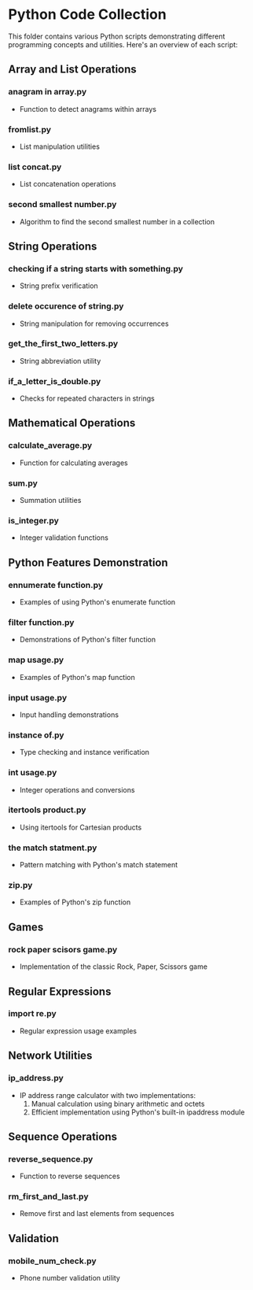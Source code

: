# Python Code Collection

This folder contains various Python scripts demonstrating different programming concepts and utilities. Here's an overview of each script:

## Array and List Operations

### anagram in array.py
- Function to detect anagrams within arrays

### fromlist.py
- List manipulation utilities

### list concat.py
- List concatenation operations

### second smallest number.py
- Algorithm to find the second smallest number in a collection

## String Operations

### checking if a string starts with something.py
- String prefix verification

### delete occurence of string.py
- String manipulation for removing occurrences

### get_the_first_two_letters.py
- String abbreviation utility

### if_a_letter_is_double.py
- Checks for repeated characters in strings

## Mathematical Operations

### calculate_average.py
- Function for calculating averages

### sum.py
- Summation utilities

### is_integer.py
- Integer validation functions

## Python Features Demonstration

### ennumerate function.py
- Examples of using Python's enumerate function

### filter function.py
- Demonstrations of Python's filter function

### map usage.py
- Examples of Python's map function

### input usage.py
- Input handling demonstrations

### instance of.py
- Type checking and instance verification

### int usage.py
- Integer operations and conversions

### itertools product.py
- Using itertools for Cartesian products

### the match statment.py
- Pattern matching with Python's match statement

### zip.py
- Examples of Python's zip function

## Games

### rock paper scisors game.py
- Implementation of the classic Rock, Paper, Scissors game

## Regular Expressions

### import re.py
- Regular expression usage examples

## Network Utilities

### ip_address.py
- IP address range calculator with two implementations:
  1. Manual calculation using binary arithmetic and octets
  2. Efficient implementation using Python's built-in ipaddress module

## Sequence Operations

### reverse_sequence.py
- Function to reverse sequences

### rm_first_and_last.py
- Remove first and last elements from sequences

## Validation

### mobile_num_check.py
- Phone number validation utility
